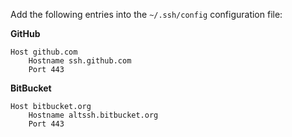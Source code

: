 Add the following entries into the `~/.ssh/config` configuration file:

**GitHub**

```
Host github.com
	Hostname ssh.github.com
	Port 443
```

**BitBucket**

```
Host bitbucket.org
	Hostname altssh.bitbucket.org
	Port 443
```
